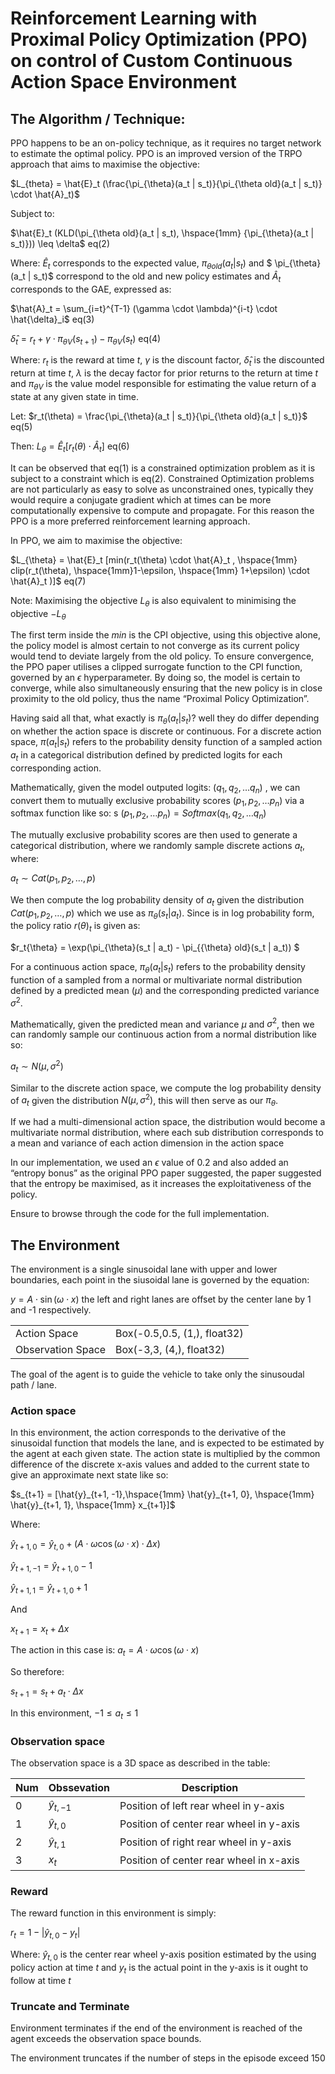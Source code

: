 # Reinforcement Learning with Proximal Policy Optimization (PPO) on control of Custom Continuous Action Space Environment

## The Algorithm / Technique:

 PPO happens to be an on-policy technique, as it requires no target network to estimate the optimal policy. PPO is an improved version of the TRPO approach that aims to maximise the objective:

$L_{theta} = \hat{E}_t (\frac{\pi_{\theta}(a_t | s_t)}{\pi_{\theta old}(a_t | s_t)} \cdot \hat{A}_t)$

Subject to: 

$\hat{E}_t (KLD(\pi_{\theta old}(a_t | s_t), \hspace{1mm} {\pi_{\theta}(a_t | s_t)})) \leq \delta$  eq(2)

Where: 
$\hat{E}_t$ corresponds to the expected value, $\pi_{\theta old}(a_t | s_t)$ and $ \pi_{\theta}(a_t | s_t)$ correspond to the old and new policy estimates and $\hat{A}_t$ corresponds to the GAE, expressed as:

$\hat{A}_t = \sum_{i=t}^{T-1} (\gamma \cdot \lambda)^{i-t} \cdot \hat{\delta}_i$  eq(3)

$\hat{\delta}_t = r_t + \gamma \cdot \pi_{\theta V}(s_{t+1}) - \pi_{\theta V}(s_t)$  eq(4)

Where: 
$r_t$ is the reward at time $t$, $\gamma$ is the discount factor, $\hat{\delta}_t$ is the discounted return at time $t$, $\lambda$ is the decay factor for prior returns to the return at time $t$ and $\pi_{\theta V}$ is the value model responsible for estimating the value return of a state at any given state in time.


Let: 
$r_t(\theta) = \frac{\pi_{\theta}(a_t | s_t)}{\pi_{\theta old}(a_t | s_t)}$  eq(5)

Then:
$L_{\theta} = \hat{E}_t [r_t(\theta)  \cdot \hat{A}_t]$  eq(6)


It can be observed that eq(1) is a constrained optimization problem as it is subject to a constraint which is eq(2). Constrained Optimization problems are not particularly as easy to solve as unconstrained ones, typically they would require a conjugate gradient which at times can be more computationally expensive to compute and propagate. For this reason the PPO is a more preferred reinforcement learning approach.

In PPO, we aim to maximise the objective:

$L_{\theta} = \hat{E}_t [min(r_t(\theta) \cdot \hat{A}_t , \hspace{1mm} clip(r_t(\theta), \hspace{1mm}1-\epsilon, \hspace{1mm} 1+\epsilon) \cdot \hat{A}_t )]$  eq(7)

Note:
Maximising the objective $L_{\theta}$ is also equivalent to minimising the objective $-L_{\theta}$

The first term inside the $min$ is the CPI objective, using this objective alone, the policy model is almost certain to not converge as its current policy would tend to deviate largely from the old policy. To ensure convergence, the PPO paper utilises a clipped surrogate function to the CPI function, governed by an $\epsilon$ hyperparameter. By doing so, the model is certain to converge, while also simultaneously ensuring that the new policy is in close proximity to the old policy, thus the name “Proximal Policy Optimization”.

Having said all that, what exactly is $\pi_{\theta}(a_t | s_t)$? well they do differ depending on whether the action space is discrete or continuous. For a discrete action space, $\pi(a_t | s_t)$ refers to the probability density function of a sampled action $a_t$ in a categorical distribution defined by predicted logits for each corresponding action. 

Mathematically, given the model outputed logits: $(q_1, q_2, \ldots q_n)$ , we can convert them to mutually exclusive probability scores $(p_1, p_2, \ldots p_n)$ via a softmax function like so:
s
$(p_1, p_2, \ldots p_n) = Softmax(q_1, q_2, \ldots q_n)$

The mutually exclusive probability scores are then used to generate a categorical distribution, where we randomly sample discrete actions $a_t$, where: 

$a_t \sim Cat(p_1, p_2, \ldots, p)$

We then compute the log probability density of $a_t$ given the distribution $Cat(p_1, p_2, \ldots, p)$ which we use as $\pi_{\theta}(s_t | a_t)$. Since is in log probability form, the policy ratio $r(\theta)_t$ is given as:

$r_t{\theta} = \exp(\pi_{\theta}(s_t | a_t) - \pi_{{\theta} old}(s_t | a_t)) $ 

For a continuous action space, $\pi_{\theta}(a_t | s_t)$ refers to the probability density function of a sampled from a normal or multivariate normal distribution defined by a predicted mean ($\mu$) and the corresponding predicted variance $\sigma^2$.

Mathematically, given the predicted mean and variance $\mu$ and $\sigma^2$, then we can randomly sample our continuous action from a normal distribution like so:

$a_t \sim N(\mu, \sigma^2)$

Similar to the discrete action space, we compute the log probability density of $a_t$ given the distribution $N(\mu, \sigma^2)$, this will then serve as our $\pi_{\theta}$.

If we had a multi-dimensional action space, the distribution would become a multivariate normal distribution, where each sub distribution corresponds to a mean and variance of each action dimension in the action space
 
In our implementation, we used an $\epsilon$ value of $0.2$ and also added an “entropy bonus” as the original PPO paper suggested, the paper suggested that the entropy be maximised, as it increases the exploitativeness of the policy.

Ensure to browse through the code for the full implementation.


## The Environment

The environment is a single sinusoidal lane with upper and lower boundaries, each point in the siusoidal lane is governed by the equation:

$y = A \cdot \sin(\omega \cdot x)$
the left and right lanes are offset by the center lane by 1 and -1 respectively.

|   |   |
|----------|----------|
| Action Space     | Box(-0.5,0.5, (1,), float32)|
| Observation Space| Box(-3,3, (4,), float32)    |

The goal of the agent is to guide the vehicle to take only the sinusoudal path / lane.

### Action space

In this environment, the action corresponds to the derivative of the sinusoidal function that models the lane, and is expected to be estimated by the agent at each given state. The action state is multiplied by the common difference of the discrete x-axis values and added to the current state to give an approximate next state like so:

$s_{t+1} = [\hat{y}_{t+1, -1},\hspace{1mm} \hat{y}_{t+1, 0}, \hspace{1mm} \hat{y}_{t+1, 1}, \hspace{1mm} x_{t+1}]$

Where:

$\hat{y}_{t+1, 0} = \hat{y}_{t, 0} + (A \cdot \omega \cos(\omega \cdot x) \cdot \Delta{x})$

$\hat{y}_{t+1, -1} = \hat{y}_{t+1, 0} - 1$

$\hat{y}_{t+1, 1} = \hat{y}_{t+1, 0} + 1$

And

$x_{t+1} = x_t + \Delta{x}$

The action in this case is: 
$a_t = A \cdot \omega \cos(\omega \cdot x)$

So therefore:

$s_{t+1} = s_t + a_t \cdot \Delta{x}$

In this environment, $-1 \leq a_t \leq 1$


### Observation space

The observation space is a 3D space as described in the table:

|Num   |Obssevation   |Description   |
|--------|--------|--------|
|0       |$\hat{y}_{t, -1}$| Position of left rear wheel in y-axis
|1       |$\hat{y}_{t, 0}$| Position of center rear wheel in y-axis
|2       |$\hat{y}_{t, 1}$| Position of right rear wheel in y-axis
|3       |$x_t$| Position of center rear wheel in x-axis


### Reward

The reward function in this environment is simply: 

$r_t = 1 - |\hat{y}_{t, 0} - y_{t}|$

Where:
$\hat{y}_{t, 0}$ is the center rear wheel y-axis position estimated by the using policy action at time $t$ and $y_t$ is the actual point in the y-axis is it ought to follow at time $t$ 


### Truncate and Terminate

Environment terminates if the end of the environment is reached of the agent exceeds the observation space bounds.

The environment truncates if the number of steps in the episode exceed 150
